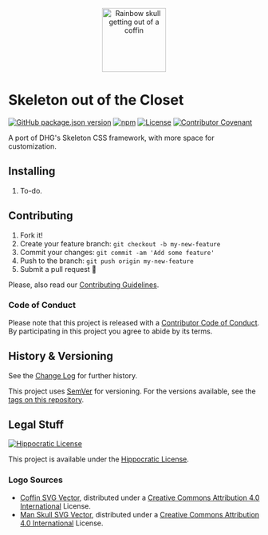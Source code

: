 <p align="center">
  <img alt="Rainbow skull getting out of a coffin" width="128" height="128" src="https://i.imgur.com/ZuTXZRn.png">
</p>

# Skeleton out of the Closet

[![GitHub package.json version](https://img.shields.io/github/package-json/v/Nereare/skeleton-out-of-closet)](https://github.com/Nereare/skeleton-out-of-closet)
[![npm](https://img.shields.io/npm/v/skeleton-out-of-closet)](https://www.npmjs.com/package/skeleton-out-of-closet)
[![License](https://img.shields.io/badge/license-Hippocratic%20License%20v1.2-red)](LICENSE.md)
[![Contributor Covenant](https://img.shields.io/badge/Contributor%20Covenant-v1.4%20adopted-ff69b4.svg)](CODE-OF-CONDUCT.md)

A port of DHG's Skeleton CSS framework, with more space for customization.

## Installing

<!--
TODO Set installation instructions
BODY If there is some installation method, define it on the [README file](README.md).
-->
1. To-do.

## Contributing

1. Fork it!
2. Create your feature branch: `git checkout -b my-new-feature`
3. Commit your changes: `git commit -am 'Add some feature'`
4. Push to the branch: `git push origin my-new-feature`
5. Submit a pull request :tada:

Please, also read our [Contributing Guidelines](CONTRIBUTING.md).

### Code of Conduct

Please note that this project is released with a [Contributor Code of Conduct](CODE-OF-CONDUCT.md). By participating in this project you agree to abide by its terms.

## History & Versioning

See the [Change Log](CHANGELOG.md) for further history.

This project uses [SemVer](http://semver.org/) for versioning. For the versions available, see the [tags on this repository](https://github.com/Nereare/skeleton-out-of-closet/tags).

## Legal Stuff

[![Hippocratic License](https://i.imgur.com/DEKS3nm.png)](LICENSE.md)

This project is available under the [Hippocratic License](https://firstdonoharm.dev/).

### Logo Sources

* [Coffin SVG Vector](https://www.svgrepo.com/svg/204125/coffin), distributed under a [Creative Commons Attribution 4.0 International](https://creativecommons.org/licenses/by/4.0/) License.
* [Man Skull SVG Vector](https://www.svgrepo.com/svg/13774/man-skull), distributed under a [Creative Commons Attribution 4.0 International](https://creativecommons.org/licenses/by/4.0/) License.
